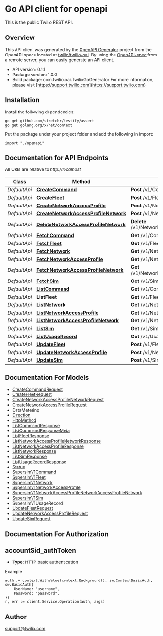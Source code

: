 # Go API client for openapi

This is the public Twilio REST API.

## Overview
This API client was generated by the [OpenAPI Generator](https://openapi-generator.tech) project from the OpenAPI specs located at [twilio/twilio-oai](https://github.com/twilio/twilio-oai/tree/main/spec).  By using the [OpenAPI-spec](https://www.openapis.org/) from a remote server, you can easily generate an API client.

- API version: 0.1.1
- Package version: 1.0.0
- Build package: com.twilio.oai.TwilioGoGenerator
For more information, please visit [https://support.twilio.com](https://support.twilio.com)

## Installation

Install the following dependencies:

```shell
go get github.com/stretchr/testify/assert
go get golang.org/x/net/context
```

Put the package under your project folder and add the following in import:

```golang
import "./openapi"
```

## Documentation for API Endpoints

All URIs are relative to *http://localhost*

Class | Method | HTTP request | Description
------------ | ------------- | ------------- | -------------
*DefaultApi* | [**CreateCommand**](docs/DefaultApi.md#createcommand) | **Post** /v1/Commands | 
*DefaultApi* | [**CreateFleet**](docs/DefaultApi.md#createfleet) | **Post** /v1/Fleets | 
*DefaultApi* | [**CreateNetworkAccessProfile**](docs/DefaultApi.md#createnetworkaccessprofile) | **Post** /v1/NetworkAccessProfiles | 
*DefaultApi* | [**CreateNetworkAccessProfileNetwork**](docs/DefaultApi.md#createnetworkaccessprofilenetwork) | **Post** /v1/NetworkAccessProfiles/{NetworkAccessProfileSid}/Networks | 
*DefaultApi* | [**DeleteNetworkAccessProfileNetwork**](docs/DefaultApi.md#deletenetworkaccessprofilenetwork) | **Delete** /v1/NetworkAccessProfiles/{NetworkAccessProfileSid}/Networks/{Sid} | 
*DefaultApi* | [**FetchCommand**](docs/DefaultApi.md#fetchcommand) | **Get** /v1/Commands/{Sid} | 
*DefaultApi* | [**FetchFleet**](docs/DefaultApi.md#fetchfleet) | **Get** /v1/Fleets/{Sid} | 
*DefaultApi* | [**FetchNetwork**](docs/DefaultApi.md#fetchnetwork) | **Get** /v1/Networks/{Sid} | 
*DefaultApi* | [**FetchNetworkAccessProfile**](docs/DefaultApi.md#fetchnetworkaccessprofile) | **Get** /v1/NetworkAccessProfiles/{Sid} | 
*DefaultApi* | [**FetchNetworkAccessProfileNetwork**](docs/DefaultApi.md#fetchnetworkaccessprofilenetwork) | **Get** /v1/NetworkAccessProfiles/{NetworkAccessProfileSid}/Networks/{Sid} | 
*DefaultApi* | [**FetchSim**](docs/DefaultApi.md#fetchsim) | **Get** /v1/Sims/{Sid} | 
*DefaultApi* | [**ListCommand**](docs/DefaultApi.md#listcommand) | **Get** /v1/Commands | 
*DefaultApi* | [**ListFleet**](docs/DefaultApi.md#listfleet) | **Get** /v1/Fleets | 
*DefaultApi* | [**ListNetwork**](docs/DefaultApi.md#listnetwork) | **Get** /v1/Networks | 
*DefaultApi* | [**ListNetworkAccessProfile**](docs/DefaultApi.md#listnetworkaccessprofile) | **Get** /v1/NetworkAccessProfiles | 
*DefaultApi* | [**ListNetworkAccessProfileNetwork**](docs/DefaultApi.md#listnetworkaccessprofilenetwork) | **Get** /v1/NetworkAccessProfiles/{NetworkAccessProfileSid}/Networks | 
*DefaultApi* | [**ListSim**](docs/DefaultApi.md#listsim) | **Get** /v1/Sims | 
*DefaultApi* | [**ListUsageRecord**](docs/DefaultApi.md#listusagerecord) | **Get** /v1/UsageRecords | 
*DefaultApi* | [**UpdateFleet**](docs/DefaultApi.md#updatefleet) | **Post** /v1/Fleets/{Sid} | 
*DefaultApi* | [**UpdateNetworkAccessProfile**](docs/DefaultApi.md#updatenetworkaccessprofile) | **Post** /v1/NetworkAccessProfiles/{Sid} | 
*DefaultApi* | [**UpdateSim**](docs/DefaultApi.md#updatesim) | **Post** /v1/Sims/{Sid} | 


## Documentation For Models

 - [CreateCommandRequest](docs/CreateCommandRequest.md)
 - [CreateFleetRequest](docs/CreateFleetRequest.md)
 - [CreateNetworkAccessProfileNetworkRequest](docs/CreateNetworkAccessProfileNetworkRequest.md)
 - [CreateNetworkAccessProfileRequest](docs/CreateNetworkAccessProfileRequest.md)
 - [DataMetering](docs/DataMetering.md)
 - [Direction](docs/Direction.md)
 - [HttpMethod](docs/HttpMethod.md)
 - [ListCommandResponse](docs/ListCommandResponse.md)
 - [ListCommandResponseMeta](docs/ListCommandResponseMeta.md)
 - [ListFleetResponse](docs/ListFleetResponse.md)
 - [ListNetworkAccessProfileNetworkResponse](docs/ListNetworkAccessProfileNetworkResponse.md)
 - [ListNetworkAccessProfileResponse](docs/ListNetworkAccessProfileResponse.md)
 - [ListNetworkResponse](docs/ListNetworkResponse.md)
 - [ListSimResponse](docs/ListSimResponse.md)
 - [ListUsageRecordResponse](docs/ListUsageRecordResponse.md)
 - [Status](docs/Status.md)
 - [SupersimV1Command](docs/SupersimV1Command.md)
 - [SupersimV1Fleet](docs/SupersimV1Fleet.md)
 - [SupersimV1Network](docs/SupersimV1Network.md)
 - [SupersimV1NetworkAccessProfile](docs/SupersimV1NetworkAccessProfile.md)
 - [SupersimV1NetworkAccessProfileNetworkAccessProfileNetwork](docs/SupersimV1NetworkAccessProfileNetworkAccessProfileNetwork.md)
 - [SupersimV1Sim](docs/SupersimV1Sim.md)
 - [SupersimV1UsageRecord](docs/SupersimV1UsageRecord.md)
 - [UpdateFleetRequest](docs/UpdateFleetRequest.md)
 - [UpdateNetworkAccessProfileRequest](docs/UpdateNetworkAccessProfileRequest.md)
 - [UpdateSimRequest](docs/UpdateSimRequest.md)


## Documentation For Authorization



## accountSid_authToken

- **Type**: HTTP basic authentication

Example

```golang
auth := context.WithValue(context.Background(), sw.ContextBasicAuth, sw.BasicAuth{
    UserName: "username",
    Password: "password",
})
r, err := client.Service.Operation(auth, args)
```


## Author

support@twilio.com

